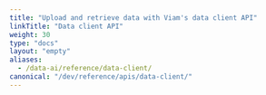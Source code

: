 ```yaml
---
title: "Upload and retrieve data with Viam's data client API"
linkTitle: "Data client API"
weight: 30
type: "docs"
layout: "empty"
aliases:
  - /data-ai/reference/data-client/
canonical: "/dev/reference/apis/data-client/"
---
```


